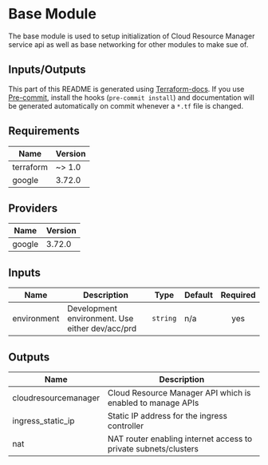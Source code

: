 # Base Module

The base module is used to setup initialization of Cloud Resource Manager service api as well as base networking for other modules to make sue of.

## Inputs/Outputs
This part of this README is generated using [Terraform-docs](https://github.com/segmentio/terraform-docs). If you use [Pre-commit](https://pre-commit.com/), install the hooks (`pre-commit install`) and documentation will be generated automatically on commit whenever a `*.tf` file is changed.

<!-- BEGINNING OF PRE-COMMIT-TERRAFORM DOCS HOOK -->
## Requirements

| Name | Version |
|------|---------|
| terraform | ~> 1.0 |
| google | 3.72.0 |

## Providers

| Name | Version |
|------|---------|
| google | 3.72.0 |

## Inputs

| Name | Description | Type | Default | Required |
|------|-------------|------|---------|:--------:|
| environment | Development environment. Use either dev/acc/prd | `string` | n/a | yes |

## Outputs

| Name | Description |
|------|-------------|
| cloudresourcemanager | Cloud Resource Manager API which is enabled to manage APIs |
| ingress\_static\_ip | Static IP address for the ingress controller |
| nat | NAT router enabling internet access to private subnets/clusters |

<!-- END OF PRE-COMMIT-TERRAFORM DOCS HOOK -->